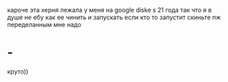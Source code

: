 кароче эта херня лежала у меня на google diske s 21 года так что я в душе не ебу как ее чинить и запускать
если кто то запустит скиньте пж переделанным мне надо
# -
круто))
